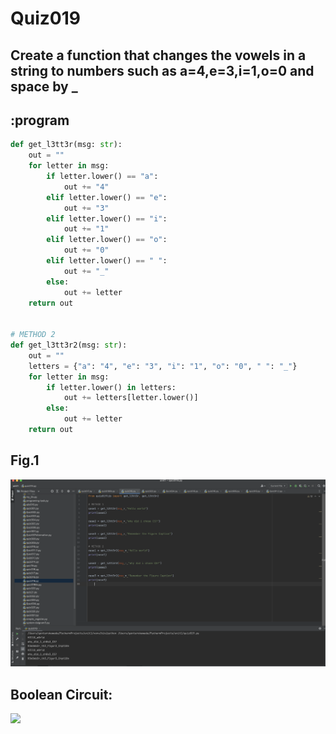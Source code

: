# Quiz019

## Create a function that changes the vowels in a string to numbers such as a=4,e=3,i=1,o=0 and space by _
## :program
```.py
def get_l3tt3r(msg: str):
    out = ""
    for letter in msg:
        if letter.lower() == "a":
            out += "4"
        elif letter.lower() == "e":
            out += "3"
        elif letter.lower() == "i":
            out += "1"
        elif letter.lower() == "o":
            out += "0"
        elif letter.lower() == " ":
            out += "_"
        else:
            out += letter
    return out


# METHOD 2
def get_l3tt3r2(msg: str):
    out = ""
    letters = {"a": "4", "e": "3", "i": "1", "o": "0", " ": "_"}
    for letter in msg:
        if letter.lower() in letters:
            out += letters[letter.lower()]
        else:
            out += letter
    return out


```

## Fig.1
![](quiz019.png)

## Boolean Circuit:
![](quiz010_flow.jpg)
